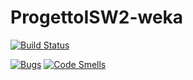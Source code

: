 # ProgettoISW2-weka

[![Build Status](https://travis-ci.org/Lisa9601/ProgettoISW2-weka.svg?branch=master)](https://travis-ci.org/Lisa9601/ProgettoISW2-weka)

[![Bugs](https://sonarcloud.io/api/project_badges/measure?project=lisa9601_ProgettoISW2-weka&metric=bugs)](https://sonarcloud.io/dashboard?id=lisa9601_ProgettoISW2-weka)
[![Code Smells](https://sonarcloud.io/api/project_badges/measure?project=lisa9601_ProgettoISW2-weka&metric=code_smells)](https://sonarcloud.io/dashboard?id=lisa9601_ProgettoISW2-weka)